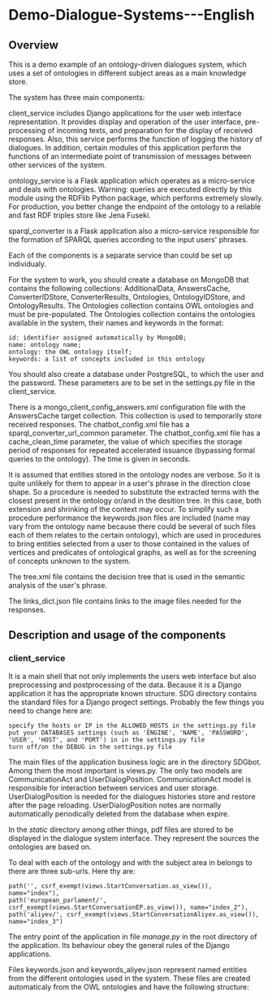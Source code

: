 # Demo-Dialogue-Systems---English

## Overview
This is a demo example of an ontology-driven dialogues system, which uses a set of ontologies in different subject areas as a main knowledge store.

The system has three main components: 

client_service includes Django applications for the user web interface representation. It provides display and operation of the user interface, pre-processing of incoming texts, and preparation for the display of received responses. Also, this service performs the function of logging the history of dialogues. In addition, certain modules of this application perform the functions of an intermediate point of transmission of messages between other services of the system.
    
ontology_service is a Flask application which operates as a micro-service and deals with ontologies. Warning: queries are executed directly by this module using the RDFlib Python package, which performs extremely slowly. For production, you better change the endpoint of the ontology to a reliable and fast RDF triples store like Jena Fuseki.
    
sparql_converter is a Flask application also a micro-service responsible for the formation of SPARQL queries according to the input users' phrases. 

Each of the components is a separate service than could be set up individualy.
    
For the system to work, you should create a database on MongoDB that contains the following collections: AdditionalData, AnswersCache, ConverterIDStore, ConverterResults, Ontologies, OntologyIDStore, and OntologyResults. The Ontologies collection contains OWL ontologies and must be pre-populated. The Ontologies collection contains the ontologies available in the system, their names and keywords in the format: 

    id: identifier assigned automatically by MongoDB;
    name: ontology name;
    ontology: the OWL ontology itself;
    keywords: a list of concepts included in this ontology

You should also create a database under PostgreSQL, to which the user and the password. These parameters are to be set in the settings.py file in the client_service.

There is a mongo_client_config_answers.xml configuration file with the AnswersCache target collection. This collection is used to temporarily store received responses.
The chatbot_config.xml file has a sparql_converter_url_common parameter. The chatbot_config.xml file has a cache_clean_time parameter, the value of which specifies the storage period of responses for repeated accelerated issuance (bypassing formal queries to the ontology). The time is given in seconds.

It is assumed that entities stored in the ontology nodes are verbose. So it is quite unlikely for them to appear in a user's phrase in the direction close shape. So a procedure is needed to substitute the extracted terms with the closest present in the ontology or/and in the desition tree. In this case, both extension and shrinking of the context may occur. To simplify such a procedure performance the keywords.json files are included (name may vary from the ontology name because there could be several of such files each of them relates to the certain ontology), which are used in procedures to bring entities selected from a user to those contained in the values of vertices and predicates of ontological graphs, as well as for the screening of concepts unknown to the system.  

The tree.xml file contains the decision tree that is used in the semantic analysis of the user's phrase.

The links_dict.json file contains links to the image files needed for the responses. 

## Description and usage of the components

### client_service
It is a main shell that not only implements the users web interface but also preprocessing and postprocessing of the data.
Because it is a Django application it has the appropriate known structure. SDG directory contains the standard files for a Django progect settings. Probably the few things you need to change here are:

    specify the hosts or IP in the ALLOWED_HOSTS in the settings.py file
    put your DATABASES settings (such as 'ENGINE', 'NAME', 'PASSWORD', 'USER', 'HOST', and 'PORT') in in the settings.py file
    turn off/on the DEBUG in the settings.py file
    
The main files of the application business logic are in the directory SDGbot. Among them the most important is views.py. The only two models are CommunicationAct and UserDialogPosition. CommunicationAct model is responsible for interaction between services and user storage. UserDialogPosition is needed for the dialogues histories store and restore after the page reloading. UserDialogPosition notes are normally automatically periodically deleted from the database when expire.

In the *static* directory among other things, pdf files are stored to be displayed in the dialogue system interface. They represent the sources the ontologies are based on.

To deal with each of the ontology and with the subject area in belongs to there are three sub-urls. Here thy are: 

    path('', csrf_exempt(views.StartConversation.as_view()), name="index"),
    path('european_parlament/', csrf_exempt(views.StartConversationEP.as_view()), name="index_2"),
    path('aliyev/', csrf_exempt(views.StartConversationAliyev.as_view()), name="index_3")

The entry point of the application in file *manage.py* in the root directory of the application. Its behaviour obey the general rules of the Django applications. 

Files keywords.json and keywords_aliyev.json represent named entities from the different ontologies used in the system. These files are created automaticaly from the OWL ontologies and have the following structure:















